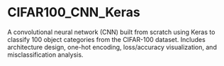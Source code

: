 # CIFAR100_CNN_Keras
A convolutional neural network (CNN) built from scratch using Keras to classify 100 object categories from the CIFAR-100 dataset. Includes architecture design, one-hot encoding, loss/accuracy visualization, and misclassification analysis.

